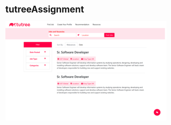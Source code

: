 # tutreeAssignment
![Laptop Screen](https://github.com/ratandavid/tutreeAssignment/blob/main/ui_screenshots/Laptop%20Screen.png)
